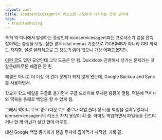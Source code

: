 ```yaml
---
layout: post
title: iconservicesagent가 리소스를 과도하게 차지하는 건에 관하여
tags: 
 - troubleshooing
---
```


특히 맥 미니에서 발생하는 증상인데 iconservicesagent라는 프로세스가 램을 잔뜩 잡아먹는 증상을 보임. 심한 경우 istat menus 기준으로 71GB(MB가 아니라 GB) 까지도 차지함. 물론 물리적으로 그 정도의 램이 없으니 가상 어쩌고겠지만.

[이런 글](https://gist.github.com/walesmd/7315613)도 있던 모양인데 그닥 도움은 안 됨. Quicklook 관련해서 생기는 문제라는 것 같은데아무튼 해결은 안 됨

해결은 아니고 더 이상 이 건이 문제가 되지 않게 됐는데, Google Backup and Sync를 사용하면서.

학교가 학교 메일을 구글로 옮기면서 구글 드라이브 무제한 용량이 열림. 덕분에 맥미니와 맥북을 통째로 백업을 할 수 있게 됨.

그래서 맥미니 주요 경로(다운로드 경로나 작업 폴더 정도)를 백업을 걸어두었더니 iconservicesagent의 리소스 차지 용량이 확 줆. 아마도 백업하면서 파일들을 건드리거나 한 게 아닌가 싶긴 한데 아무튼.

대신 Google 백업 동기화가 램을 무쟈게 잡아먹기 시작함. 기록 끝.
